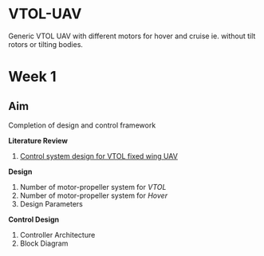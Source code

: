 # **VTOL-UAV**
Generic VTOL UAV with different motors for hover and cruise ie. without tilt rotors or tilting bodies. 
# **Week 1** 
## **Aim** 
Completion of design and control framework

**Literature Review**
1. [Control system design for VTOL fixed wing UAV](https://www.sciencedirect.com/science/article/pii/S2405896316302415)

**Design**
1. Number of motor-propeller system for *VTOL*
2. Number of motor-propeller system for *Hover*
3. Design Parameters

**Control Design**
1. Controller Architecture
2. Block Diagram


